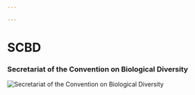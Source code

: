 ```yaml
---

---
```

# SCBD

### Secretariat of the Convention on Biological Diversity

![Secretariat of the Convention on Biological Diversity](https://attachments.cbd.int/cbd-logo-en.svg)




